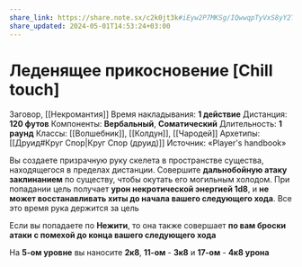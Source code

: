 ```yaml
---
share_link: https://share.note.sx/c2k0jt3k#iEyw2P7MKSg/IQwwqpTyVxS8yY2TrahTF+iNcoUvWqc
share_updated: 2024-05-01T14:53:24+03:00
---
```

# Леденящее прикосновение [Chill touch]
Заговор, [[Некромантия]]
Время накладывания: **1 действие**
Дистанция: **120 футов**
Компоненты: **Вербальный**, **Соматический**
Длительность: **1 раунд**
Классы: [[Волшебник]], [[Колдун]], [[Чародей]]
Архетипы: [[Друид#Круг Спор|Круг Спор (друид)]]
Источник: «Player's handbook»

Вы создаете призрачную руку скелета в пространстве существа, находящегося в пределах дистанции. Совершите **дальнобойную атаку заклинанием** по существу, чтобы окутать его могильным холодом. При попадании цель получает **урон некротической энергией 1d8**, и **не может восстанавливать хиты до начала вашего следующего хода**. Все это время рука держится за цель
  
Если вы попадаете по **Нежити**, то она также совершает **по вам броски атаки с помехой до конца вашего следующего хода**

На **5-ом уровне** вы наносите **2к8**, **11-ом** - **3к8** и **17-ом** - **4к8 урона**